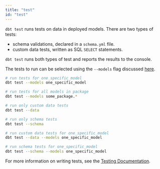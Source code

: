 ```yaml
---
title: "test"
id: "test"
---
```


`dbt test` runs tests on data in deployed models. There are two types of tests:

- schema validations, declared in a `schema.yml` file.
- custom data tests, written as SQL `SELECT` statements.

`dbt test` runs both types of test and reports the results to the console.

The tests to run can be selected using the `--models` flag discussed [here](node-selection/syntax).

```bash
# run tests for one_specific_model
dbt test --models one_specific_model

# run tests for all models in package
dbt test --models some_package.*

# run only custom data tests
dbt test --data

# run only schema tests
dbt test --schema

# run custom data tests for one_specific_model
dbt test --data --models one_specific_model

# run schema tests for one_specific_model
dbt test --schema --models one_specific_model
```

For more information on writing tests, see the [Testing Documentation](building-a-dbt-project/tests).
